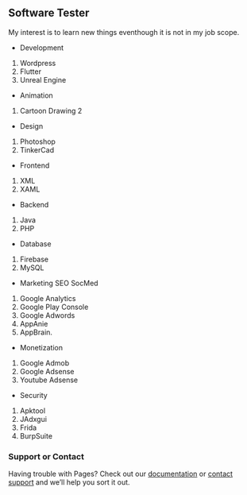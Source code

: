 ## Software Tester 

My interest is to learn new things eventhough it is not in my job scope. 

- Development
1. Wordpress
2. Flutter
3. Unreal Engine 

- Animation
1. Cartoon Drawing 2

- Design
1. Photoshop
2. TinkerCad

- Frontend 
1. XML
2. XAML

- Backend
1. Java
2. PHP

- Database
1. Firebase
2. MySQL

- Marketing SEO SocMed
1. Google Analytics
2. Google Play Console
3. Google Adwords
4. AppAnie
5. AppBrain.

- Monetization
1. Google Admob
2. Google Adsense
3. Youtube Adsense

- Security
1. Apktool
2. JAdxgui
3. Frida
4. BurpSuite

### Support or Contact

Having trouble with Pages? Check out our [documentation](https://help.github.com/categories/github-pages-basics/) or [contact support](https://github.com/contact) and we’ll help you sort it out.
